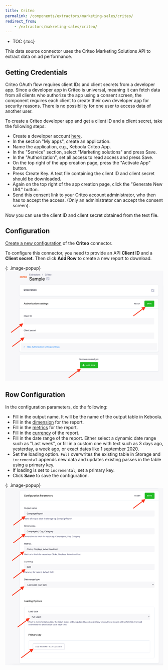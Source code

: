 ```yaml
---
title: Criteo
permalink: /components/extractors/marketing-sales/criteo/
redirect_from:
    - /extractors/makreting-sales/criteo/
---
```


* TOC
{:toc}

This data source connector uses the Criteo Marketing Solutions API to extract data on ad performance.

## Getting Credentials

Criteo OAuth flow requires client IDs and client secrets from a developer app. Since a developer app in Criteo is universal, meaning it 
can fetch data from all clients who authorize the app using a consent screen, the component requires each client to create their own
developer app for security reasons. There is no possibility for one user to access data of another user.

To create a Criteo developer app and get a client ID and a client secret, take the following steps:

 - Create a developer account [here](https://developers.criteo.com/).
 - In the section "My apps", create an application.
 - Name the application, e.g., Keboola Criteo App.
 - In the "Service" section, select "Marketing solutions" and press Save.
 - In the "Authorization", set all access to read access and press Save.
 - On the top right of the app creation page, press the "Activate App" button.
 - Press Create Key. A text file containing the client ID and client secret should be downloaded.
 - Again on the top right of the app creation page, click the "Generate New URL" button.
 - Send this consent link to your Criteo account administrator, who then has to accept the access. (Only an administrator can accept the consent screen).

Now you can use the client ID and client secret obtained from the text file.

## Configuration
[Create a new configuration](/components/#creating-component-configuration) of the **Criteo** connector.

To configure this connector, you need to provide an API **Client ID** and a **Client secret**. Then click **Add Row**
to create a new report to download.

{: .image-popup}
![Screenshot - Auth configuration](/components/extractors/marketing-sales/criteo/auth.png)

## Row Configuration

In the configuration parameters, do the following:
- Fill in the output name. It will be the name of the output table in Keboola.
- Fill in the [dimension](https://developers.criteo.com/marketing-solutions/docs/dimensions) for the report.
- Fill in the [metrics](https://developers.criteo.com/marketing-solutions/docs/metrics) for the report.
- Fill in the [currency](https://developers.criteo.com/marketing-solutions/docs/currencies-supported) of the report.
- Fill in the date range of the report. Either select a dynamic date range such as "Last week", or fill in a custom one with text such as 3 days ago, yesterday, a week ago, or exact dates like 1 september 2020.
- Set the loading option. `Full` overwrites the existing table in Storage and `incremental` appends new data and updates existing passes in the table using a primary key.
- If loading is set to `incremental`, set a primary key.
- Click **Save** to save the configuration.

{: .image-popup}
![Screenshot - Row configuration](/components/extractors/marketing-sales/criteo/row.png)
